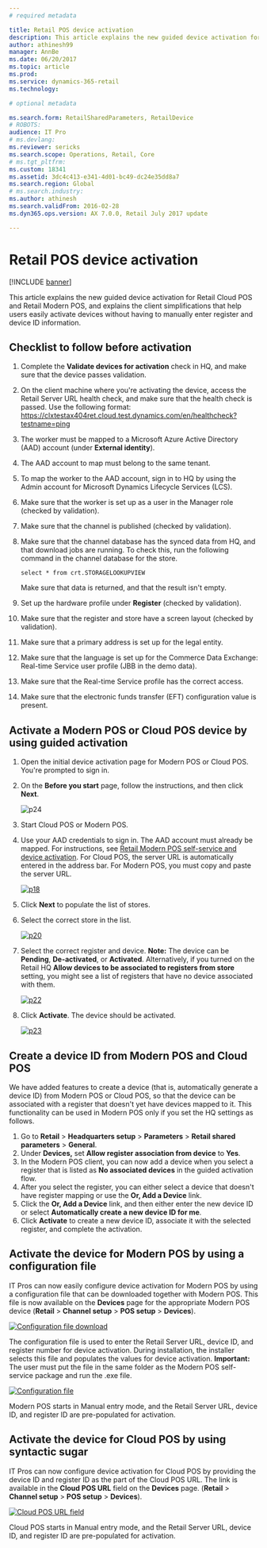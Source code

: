 ```yaml
---
# required metadata

title: Retail POS device activation
description: This article explains the new guided device activation for Retail Cloud POS and Retail Modern POS, and explains the client simplifications that help users easily activate devices without having to manually enter register and device ID information. 
author: athinesh99
manager: AnnBe
ms.date: 06/20/2017
ms.topic: article
ms.prod: 
ms.service: dynamics-365-retail
ms.technology: 

# optional metadata

ms.search.form: RetailSharedParameters, RetailDevice
# ROBOTS: 
audience: IT Pro
# ms.devlang: 
ms.reviewer: sericks
ms.search.scope: Operations, Retail, Core
# ms.tgt_pltfrm: 
ms.custom: 18341
ms.assetid: 3dc4c413-e341-4d01-bc49-dc24e35dd8a7
ms.search.region: Global
# ms.search.industry: 
ms.author: athinesh
ms.search.validFrom: 2016-02-28
ms.dyn365.ops.version: AX 7.0.0, Retail July 2017 update

---
```


# Retail POS device activation

[!INCLUDE [banner](../includes/banner.md)]

This article explains the new guided device activation for Retail Cloud POS and Retail Modern POS, and explains the client simplifications that help users easily activate devices without having to manually enter register and device ID information. 

Checklist to follow before activation
-------------------------------------

1.  Complete the **Validate devices for activation** check in HQ, and make sure that the device passes validation.
2.  On the client machine where you're activating the device, access the Retail Server URL health check, and make sure that the health check is passed. Use the following format: https://clxtestax404ret.cloud.test.dynamics.com/en/healthcheck?testname=ping
3.  The worker must be mapped to a Microsoft Azure Active Directory (AAD) account (under **External identity**).
4.  The AAD account to map must belong to the same tenant.
5.  To map the worker to the AAD account, sign in to HQ by using the Admin account for Microsoft Dynamics Lifecycle Services (LCS).
6.  Make sure that the worker is set up as a user in the Manager role (checked by validation).
7.  Make sure that the channel is published (checked by validation).
8.  Make sure that the channel database has the synced data from HQ, and that download jobs are running. To check this, run the following command in the channel database for the store.

        select * from crt.STORAGELOOKUPVIEW

    Make sure that data is returned, and that the result isn't empty.

9.  Set up the hardware profile under **Register** (checked by validation).
10. Make sure that the register and store have a screen layout (checked by validation).
11. Make sure that a primary address is set up for the legal entity.
12. Make sure that the language is set up for the Commerce Data Exchange: Real-time Service user profile (JBB in the demo data).
13. Make sure that the Real-time Service profile has the correct access.
14. Make sure that the electronic funds transfer (EFT) configuration value is present.

## Activate a Modern POS or Cloud POS device by using guided activation
1.  Open the initial device activation page for Modern POS or Cloud POS. You're prompted to sign in.
2.  On the **Before you start** page, follow the instructions, and then click **Next**.

    ![p24](./media/p24.png)

3.  Start Cloud POS or Modern POS.
4.  Use your AAD credentials to sign in. The AAD account must already be mapped. For instructions, see [Retail Modern POS self-service and device activation](..\retail-modern-pos-device-activation.md). For Cloud POS, the server URL is automatically entered in the address bar. For Modern POS, you must copy and paste the server URL.

    [![p18](./media/p18.png)](./media/p18.png)

5.  Click **Next** to populate the list of stores.
6.  Select the correct store in the list.

    [![p20](./media/p20.png)](./media/p20.png)

7.  Select the correct register and device. **Note:** The device can be **Pending**, **De-activated**, or **Activated**. Alternatively, if you turned on the Retail HQ **Allow devices to be associated to registers from store** setting, you might see a list of registers that have no device associated with them. 

    [![p22](./media/p22.png)](./media/p22.png)

8.  Click **Activate**. The device should be activated. 

    [![p23](./media/p23.png)](./media/p23.png)

## Create a device ID from Modern POS and Cloud POS
We have added features to create a device (that is, automatically generate a device ID) from Modern POS or Cloud POS, so that the device can be associated with a register that doesn't yet have devices mapped to it. This functionality can be used in Modern POS only if you set the HQ settings as follows.

1.  Go to **Retail** &gt; **Headquarters setup** &gt; **Parameters** &gt; **Retail shared parameters** &gt; **General**.
2.  Under **Devices,** set **Allow register association from device** to **Yes**.
3.  In the Modern POS client, you can now add a device when you select a register that is listed as **No associated devices** in the guided activation flow.
4.  After you select the register, you can either select a device that doesn't have register mapping or use the **Or, Add a Device** link.
5.  Click the **Or, Add a Device** link, and then either enter the new device ID or select **Automatically create a new device ID for me**.
6.  Click **Activate** to create a new device ID, associate it with the selected register, and complete the activation.

## Activate the device for Modern POS by using a configuration file
IT Pros can now easily configure device activation for Modern POS by using a configuration file that can be downloaded together with Modern POS. This file is now available on the **Devices** page for the appropriate Modern POS device (**Retail** &gt; **Channel setup** &gt; **POS setup** &gt; **Devices**). 

[![Configuration file download](./media/p16_11_16-1024x481.png)](./media/p16_11_16.png) 

The configuration file is used to enter the Retail Server URL, device ID, and register number for device activation. During installation, the installer selects this file and populates the values for device activation. **Important:** The user must put the file in the same folder as the Modern POS self-service package and run the .exe file. 

[![Configuration file](./media/p17_11_16-1024x532.png)](./media/p17_11_16.png) 

Modern POS starts in Manual entry mode, and the Retail Server URL, device ID, and register ID are pre-populated for activation.

## Activate the device for Cloud POS by using syntactic sugar
IT Pros can now configure device activation for Cloud POS by providing the device ID and register ID as the part of the Cloud POS URL. The link is available in the **Cloud POS URL** field on the **Devices** page. (**Retail** &gt; **Channel setup** &gt; **POS setup** &gt; **Devices**). 

[![Cloud POS URL field](./media/p15_11_16.png)](./media/p15_11_16.png) 

Cloud POS starts in Manual entry mode, and the Retail Server URL, device ID, and register ID are pre-populated for activation.



